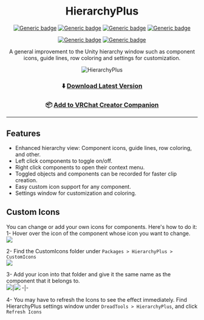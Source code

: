 <div align="center">

# HierarchyPlus

[![Generic badge](https://img.shields.io/github/downloads/VRLabs/HierarchyPlus/total?label=Downloads)](https://github.com/VRLabs/HierarchyPlus/releases/latest)
[![Generic badge](https://img.shields.io/badge/License-GPL--3.0-informational.svg)](https://github.com/VRLabs/HierarchyPlus/blob/main/LICENSE)
[![Generic badge](https://img.shields.io/badge/Unity-2019.4.31f1-lightblue.svg)](https://unity3d.com/unity/whats-new/2019.4.31)
[![Generic badge](https://img.shields.io/badge/SDK-AvatarSDK3-lightblue.svg)](https://vrchat.com/home/download)

[![Generic badge](https://img.shields.io/discord/706913824607043605?color=%237289da&label=DISCORD&logo=Discord&style=for-the-badge)](https://discord.vrlabs.dev/)
[![Generic badge](https://img.shields.io/endpoint.svg?url=https%3A%2F%2Fshieldsio-patreon.vercel.app%2Fapi%3Fusername%3Dvrlabs%26type%3Dpatrons&style=for-the-badge)](https://patreon.vrlabs.dev/)

A general improvement to the Unity hierarchy window such as component icons, guide lines, row coloring and settings for customization.

![HierarchyPlus](https://i.imgur.com/w1uNB7O.gif)

### ⬇️ [Download Latest Version](https://github.com/VRLabs/HierarchyPlus/releases/latest)


### 📦 [Add to VRChat Creator Companion](https://vrlabs.dev/packages?package=dev.vrlabs.hierarchyplus)

</div>

---

## Features
- Enhanced hierarchy view: Component icons, guide lines, row coloring, and other.
- Left click components to toggle on/off.
- Right click components to open their context menu.
- Toggled objects and components can be recorded for faster clip creation.
- Easy custom icon support for any component.
- Settings window for customization and coloring.

## Custom Icons
You can change or add your own icons for components. Here's how to do it:  
1- Hover over the icon of the component whose icon you want to change.  
![](https://i.imgur.com/if4bi2P.png)

2- Find the CustomIcons folder under `Packages > HierarchyPlus > CustomIcons`  
![](https://i.imgur.com/xMjNENk.png)

3- Add your icon into that folder and give it the same name as the component that it belongs to.  
![](https://i.imgur.com/TCPyfY1.png)|![](https://i.imgur.com/QzU3D7c.png)
-|-

4- You may have to refresh the Icons to see the effect immediately. Find HierarchyPlus settings window under `DreadTools > HierarchyPlus`, and click `Refresh Icons`